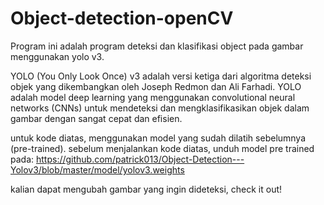 # Object-detection-openCV

Program ini adalah program deteksi dan klasifikasi object pada gambar menggunakan yolo v3.

YOLO (You Only Look Once) v3 adalah versi ketiga dari algoritma deteksi objek yang dikembangkan oleh Joseph Redmon dan Ali Farhadi. YOLO adalah model deep learning yang menggunakan convolutional neural networks (CNNs) untuk mendeteksi dan mengklasifikasikan objek dalam gambar dengan sangat cepat dan efisien.

untuk kode diatas, menggunakan model yang sudah dilatih sebelumnya (pre-trained). sebelum menjalankan kode diatas, unduh model pre trained pada:
https://github.com/patrick013/Object-Detection---Yolov3/blob/master/model/yolov3.weights

kalian dapat mengubah gambar yang ingin dideteksi, check it out!
